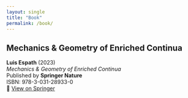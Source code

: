 ```yaml
---
layout: single
title: "Book"
permalink: /book/
---
```


## Mechanics & Geometry of Enriched Continua

**Luis Espath** (2023)  
*Mechanics & Geometry of Enriched Continua*  
Published by **Springer Nature**  
ISBN: 978-3-031-28933-0  
📘 [View on Springer](https://link.springer.com/book/10.1007/978-3-031-28933-0)